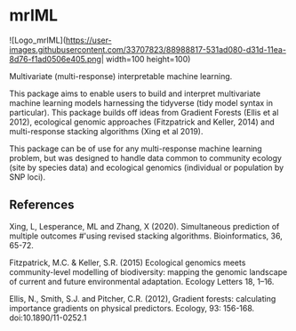 # mrIML
![Logo_mrIML](https://user-images.githubusercontent.com/33707823/88988817-531ad080-d31d-11ea-8d76-f1ad0506e405.png| width=100 height=100)

Multivariate (multi-response) interpretable machine learning.

This package aims to enable users to build and interpret multivariate machine learning models harnessing the tidyverse (tidy model syntax in particular). This package builds off ideas from Gradient Forests (Ellis et al 2012), ecological genomic approaches (Fitzpatrick and Keller, 2014) and multi-response stacking algorithms (Xing et al 2019).

This package can be of use for any multi-response machine learning problem, but was designed to handle data common to community ecology (site by species data) and ecological genomics (individual or population by SNP loci).

## References
Xing, L, Lesperance, ML and Zhang, X (2020). Simultaneous prediction of multiple outcomes 
#'using revised stacking algorithms. Bioinformatics, 36, 65-72.

Fitzpatrick, M.C. & Keller, S.R. (2015) Ecological genomics meets community-level modelling of biodiversity: mapping the genomic landscape of current and future environmental adaptation. Ecology Letters 18, 1–16.

Ellis, N., Smith, S.J. and Pitcher, C.R. (2012), Gradient forests: calculating importance gradients on physical predictors. Ecology, 93: 156-168. doi:10.1890/11-0252.1
